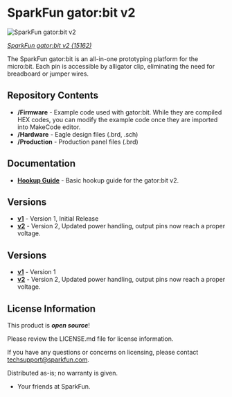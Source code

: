 SparkFun gator:bit v2
========================================

![SparkFun gator:bit v2](https://cdn.sparkfun.com/r/500-500/assets/parts/1/3/5/5/1/15162-SparkFun_Gator-bit-03.jpg)

[*SparkFun gator:bit v2 (15162)*](https://www.sparkfun.com/products/15162)

The SparkFun gator:bit is an all-in-one prototyping platform for the micro:bit. Each pin is accessible by alligator clip, eliminating the need for breadboard or jumper wires.

Repository Contents
------------------
* **/Firmware** - Example code used with gator:bit. While they are compiled HEX codes, you can modify the example code once they are imported into MakeCode editor.
* **/Hardware** - Eagle design files (.brd, .sch)
* **/Production** - Production panel files (.brd)

Documentation
--------------
* **[Hookup Guide](https://learn.sparkfun.com/tutorials/sparkfun-gatorbit-v20-hookup-guide)** - Basic hookup guide for the gator:bit v2.

Versions
--------------
* **[v1](https://github.com/sparkfun/gator_bit/tree/v10)** - Version 1, Initial Release
* **[v2](https://github.com/sparkfun/gator_bit/)** - Version 2, Updated power handling, output pins now reach a proper voltage.

Versions
--------------
* **[v1](https://github.com/sparkfun/gator_bit/tree/1946f18c255ed24e2dfae9c41c10e22ecbaa3b44)** - Version 1
* **[v2](https://github.com/sparkfun/gator_bit/tree/v20)** - Version 2, Updated power handling, output pins now reach a proper voltage.

License Information
-------------------

This product is _**open source**_! 

Please review the LICENSE.md file for license information. 

If you have any questions or concerns on licensing, please contact techsupport@sparkfun.com.

Distributed as-is; no warranty is given.

- Your friends at SparkFun.

_<COLLABORATION CREDIT>_
